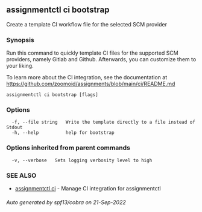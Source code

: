 ## assignmentctl ci bootstrap

Create a template CI workflow file for the selected SCM provider

### Synopsis


Run this command to quickly template CI files for the supported SCM providers,
namely Gitlab and Github. Afterwards, you can customize them to your liking.

To learn more about the CI integration, see the documentation at 
https://github.com/zoomoid/assignments/blob/main/ci/README.md


```
assignmentctl ci bootstrap [flags]
```

### Options

```
  -f, --file string   Write the template directly to a file instead of Stdout
  -h, --help          help for bootstrap
```

### Options inherited from parent commands

```
  -v, --verbose   Sets logging verbosity level to high
```

### SEE ALSO

* [assignmentctl ci](assignmentctl_ci.md)	 - Manage CI integration for assignmentctl

###### Auto generated by spf13/cobra on 21-Sep-2022
